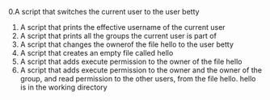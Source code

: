 0.A script that switches the current user to the user betty
1. A script that prints the effective username of the current user
2. A script that prints all the groups the current user is part of
3. A script that changes the ownerof the file hello to the user betty
4. A script that creates an empty file called hello
5. A script that adds execute permission to the owner of the file hello
6. A script that adds execute permission to the owner and the owner of the group, and read permission to the other users, from the file hello. hello is in the working directory
